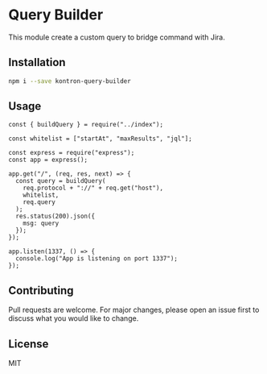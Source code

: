 # Query Builder

This module create a custom query to bridge command with Jira.

## Installation

```bash
npm i --save kontron-query-builder
```

## Usage

```
const { buildQuery } = require("../index");

const whitelist = ["startAt", "maxResults", "jql"];

const express = require("express");
const app = express();

app.get("/", (req, res, next) => {
  const query = buildQuery(
    req.protocol + "://" + req.get("host"),
    whitelist,
    req.query
  );
  res.status(200).json({
    msg: query
  });
});

app.listen(1337, () => {
  console.log("App is listening on port 1337");
});
```

## Contributing

Pull requests are welcome. For major changes, please open an issue first to discuss what you would like to change.

## License

MIT